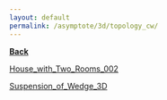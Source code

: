 ```yaml
---
layout: default
permalink: /asymptote/3d/topology_cw/
---
```


[**Back**](../)


[House_with_Two_Rooms_002](https://ryanmaguire.github.io/assets/House_with_Two_Rooms_002.pdf)

[Suspension_of_Wedge_3D](https://ryanmaguire.github.io/assets/Suspension_of_Wedge_3D.pdf)

